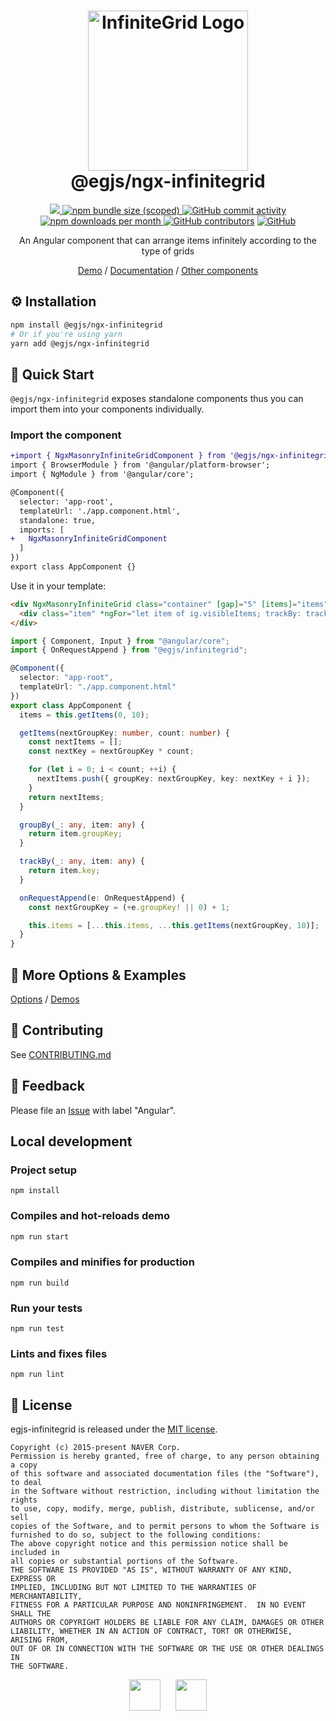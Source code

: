 <h1 align="center">
  <img width="256" alt="InfiniteGrid Logo" src="https://naver.github.io/egjs-infinitegrid/img/infinitegrid_logo.png"><br/>
  @egjs/ngx-infinitegrid
</h1>

<p align="center">
  <a href="https://www.npmjs.com/package/@egjs/ngx-infinitegrid" target="_blank">
    <img src="https://img.shields.io/npm/v/@egjs/ngx-infinitegrid.svg?style=flat-square&color=dd0031&label=version&logo=NPM">
  </a>
  <a href="https://www.npmjs.com/package/@egjs/ngx-infinitegrid" target="_blank">
    <img alt="npm bundle size (scoped)" src="https://img.shields.io/bundlephobia/minzip/@egjs/ngx-infinitegrid.svg?style=flat-square&label=%F0%9F%92%BE%20gzipped&color=007acc">
  </a>
  <a href="https://github.com/naver/egjs-infinitegrid/graphs/commit-activity">
    <img alt="GitHub commit activity" src="https://img.shields.io/github/commit-activity/m/naver/egjs-infinitegrid.svg?style=flat-square&label=%E2%AC%86%20commits&color=08CE5D">
  </a>
  <a href="https://www.npmjs.com/package/@egjs/ngx-infinitegrid" target="_blank">
    <img src="https://img.shields.io/npm/dm/@egjs/ngx-infinitegrid.svg?style=flat-square&label=%E2%AC%87%20downloads&color=08CE5D" alt="npm downloads per month">
  </a>
  <a href="https://github.com/naver/egjs-infinitegrid/graphs/contributors" target="_blank">
    <img alt="GitHub contributors" src="https://img.shields.io/github/contributors/naver/egjs-infinitegrid.svg?label=%F0%9F%91%A5%20contributors&style=flat-square&color=08CE5D"></a>
  <a href="https://github.com/naver/egjs-infinitegrid/blob/master/LICENSE" target="_blank">
    <img alt="GitHub" src="https://img.shields.io/github/license/naver/egjs-infinitegrid.svg?style=flat-square&label=%F0%9F%93%9C%20license&color=08CE5D">
  </a>
</p>

<p align="center">
  An Angular component that can arrange items infinitely according to the type of grids
</p>

<p align="center">
  <a href="https://naver.github.io/egjs-infinitegrid/">Demo</a> / <a href="https://naver.github.io/egjs-infinitegrid/docs/api/InfiniteGrid">Documentation</a> / <a href="https://naver.github.io/egjs/">Other components</a>
</p>

## ⚙️ Installation

```sh
npm install @egjs/ngx-infinitegrid
# Or if you're using yarn
yarn add @egjs/ngx-infinitegrid
```

## 🏃 Quick Start

`@egjs/ngx-infinitegrid` exposes standalone components thus you can import them into your components individually.

### Import the component

```diff
+import { NgxMasonryInfiniteGridComponent } from '@egjs/ngx-infinitegrid';
import { BrowserModule } from '@angular/platform-browser';
import { NgModule } from '@angular/core';

@Component({
  selector: 'app-root',
  templateUrl: './app.component.html',
  standalone: true,
  imports: [
+   NgxMasonryInfiniteGridComponent
  ]
})
export class AppComponent {}
```

Use it in your template:

```html
<div NgxMasonryInfiniteGrid class="container" [gap]="5" [items]="items" [trackBy]="trackBy" [groupBy]="groupBy" (requestAppend)="onRequestAppend($event)" *ngFor="let item of [0]" #ig>
  <div class="item" *ngFor="let item of ig.visibleItems; trackBy: trackBy;"></div>
</div>
```

```ts
import { Component, Input } from "@angular/core";
import { OnRequestAppend } from "@egjs/infinitegrid";

@Component({
  selector: "app-root",
  templateUrl: "./app.component.html"
})
export class AppComponent {
  items = this.getItems(0, 10);

  getItems(nextGroupKey: number, count: number) {
    const nextItems = [];
    const nextKey = nextGroupKey * count;

    for (let i = 0; i < count; ++i) {
      nextItems.push({ groupKey: nextGroupKey, key: nextKey + i });
    }
    return nextItems;
  }

  groupBy(_: any, item: any) {
    return item.groupKey;
  }

  trackBy(_: any, item: any) {
    return item.key;
  }

  onRequestAppend(e: OnRequestAppend) {
    const nextGroupKey = (+e.groupKey! || 0) + 1;

    this.items = [...this.items, ...this.getItems(nextGroupKey, 10)];
  }
}
```

## 📖 More Options & Examples

[Options](https://naver.github.io/egjs-infinitegrid/Options) / [Demos](https://naver.github.io/egjs-infinitegrid/Demos)

## 🙌 Contributing

See [CONTRIBUTING.md](https://github.com/naver/egjs-infinitegrid/blob/master/CONTRIBUTING.md)

## 📝 Feedback

Please file an [Issue](https://github.com/naver/egjs-infinitegrid/issues) with label "Angular".

## Local development

### Project setup

```
npm install
```

### Compiles and hot-reloads demo

```sh
npm run start
```

### Compiles and minifies for production

```
npm run build
```

### Run your tests

```
npm run test
```

### Lints and fixes files

```
npm run lint
```

## 📜 License

egjs-infinitegrid is released under the [MIT license](http://naver.github.io/egjs/license.txt).

```
Copyright (c) 2015-present NAVER Corp.
Permission is hereby granted, free of charge, to any person obtaining a copy
of this software and associated documentation files (the "Software"), to deal
in the Software without restriction, including without limitation the rights
to use, copy, modify, merge, publish, distribute, sublicense, and/or sell
copies of the Software, and to permit persons to whom the Software is
furnished to do so, subject to the following conditions:
The above copyright notice and this permission notice shall be included in
all copies or substantial portions of the Software.
THE SOFTWARE IS PROVIDED "AS IS", WITHOUT WARRANTY OF ANY KIND, EXPRESS OR
IMPLIED, INCLUDING BUT NOT LIMITED TO THE WARRANTIES OF MERCHANTABILITY,
FITNESS FOR A PARTICULAR PURPOSE AND NONINFRINGEMENT.  IN NO EVENT SHALL THE
AUTHORS OR COPYRIGHT HOLDERS BE LIABLE FOR ANY CLAIM, DAMAGES OR OTHER
LIABILITY, WHETHER IN AN ACTION OF CONTRACT, TORT OR OTHERWISE, ARISING FROM,
OUT OF OR IN CONNECTION WITH THE SOFTWARE OR THE USE OR OTHER DEALINGS IN
THE SOFTWARE.
```

<p align="center">
  <a href="https://naver.github.io/egjs/"><img height="50" src="https://naver.github.io/egjs/img/logotype1_black.svg" ></a>&nbsp;&nbsp;&nbsp;&nbsp;&nbsp;&nbsp;<a href="https://github.com/naver"><img height="50" src="https://naver.github.io/OpenSourceGuide/book/assets/naver_logo.png" /></a>
</p>
